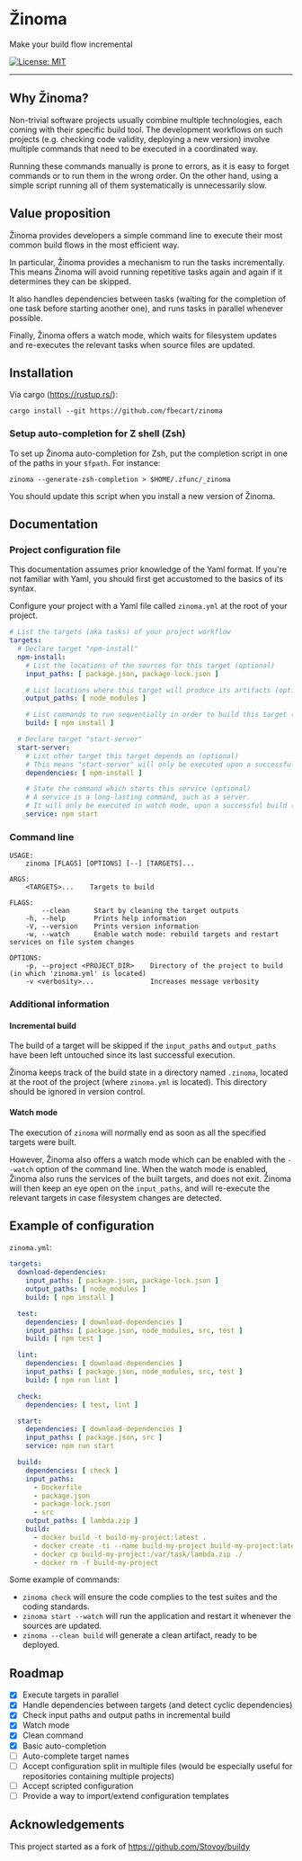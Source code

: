 # Žinoma
 
Make your build flow incremental

[![License: MIT](https://img.shields.io/badge/License-MIT-yellow.svg)](https://opensource.org/licenses/MIT)

---

## Why Žinoma?

Non-trivial software projects usually combine multiple technologies, each coming with their specific build tool.
The development workflows on such projects (e.g. checking code validity, deploying a new version) involve multiple commands that need to be executed in a coordinated way.

Running these commands manually is prone to errors, as it is easy to forget commands or to run them in the wrong order.
On the other hand, using a simple script running all of them systematically is unnecessarily slow.

## Value proposition

Žinoma provides developers a simple command line to execute their most common build flows in the most efficient way.

In particular, Žinoma provides a mechanism to run the tasks incrementally. This means Žinoma will avoid running repetitive tasks again and again if it determines they can be skipped.

It also handles dependencies between tasks (waiting for the completion of one task before starting another one), and runs tasks in parallel whenever possible.

Finally, Žinoma offers a watch mode, which waits for filesystem updates and re-executes the relevant tasks when source files are updated.

## Installation

Via cargo (https://rustup.rs/):

```shell script
cargo install --git https://github.com/fbecart/zinoma
```

### Setup auto-completion for Z shell (Zsh)

To set up Žinoma auto-completion for Zsh, put the completion script in one of the paths in your `$fpath`. For instance:

```shell script
zinoma --generate-zsh-completion > $HOME/.zfunc/_zinoma
```

You should update this script when you install a new version of Žinoma.

## Documentation

### Project configuration file

This documentation assumes prior knowledge of the Yaml format. If you're not familiar with Yaml, you should first get accustomed to the basics of its syntax.

Configure your project with a Yaml file called `zinoma.yml` at the root of your project.

```yaml
# List the targets (aka tasks) of your project workflow
targets:
  # Declare target "npm-install"
  npm-install:
    # List the locations of the sources for this target (optional)
    input_paths: [ package.json, package-lock.json ]

    # List locations where this target will produce its artifacts (optional)
    output_paths: [ node_modules ]

    # List commands to run sequentially in order to build this target (optional)
    build: [ npm install ]

  # Declare target "start-server"
  start-server:
    # List other target this target depends on (optional)
    # This means "start-server" will only be executed upon a successful build of "npm-install".
    dependencies: [ npm-install ]

    # State the command which starts this service (optional)
    # A service is a long-lasting command, such as a server.
    # It will only be executed in watch mode, upon a successful build (or rebuild) of the same target.
    service: npm start
```

### Command line

```
USAGE:
    zinoma [FLAGS] [OPTIONS] [--] [TARGETS]...

ARGS:
    <TARGETS>...    Targets to build

FLAGS:
        --clean      Start by cleaning the target outputs
    -h, --help       Prints help information
    -V, --version    Prints version information
    -w, --watch      Enable watch mode: rebuild targets and restart services on file system changes

OPTIONS:
    -p, --project <PROJECT_DIR>    Directory of the project to build (in which 'zinoma.yml' is located)
    -v <verbosity>...              Increases message verbosity
```

### Additional information

#### Incremental build

The build of a target will be skipped if the `input_paths` and `output_paths` have been left untouched since its last successful execution.

Žinoma keeps track of the build state in a directory named `.zinoma`, located at the root of the project (where `zinoma.yml` is located). This directory should be ignored in version control.

#### Watch mode

The execution of `zinoma` will normally end as soon as all the specified targets were built.

However, Žinoma also offers a watch mode which can be enabled with the `--watch` option of the command line.
When the watch mode is enabled, Žinoma also runs the services of the built targets, and does not exit.
Žinoma will then keep an eye open on the `input_paths`, and will re-execute the relevant targets in case filesystem changes are detected.

## Example of configuration

`zinoma.yml`:

```yaml
targets:
  download-dependencies:
    input_paths: [ package.json, package-lock.json ]
    output_paths: [ node_modules ]
    build: [ npm install ]

  test:
    dependencies: [ download-dependencies ]
    input_paths: [ package.json, node_modules, src, test ]
    build: [ npm test ]

  lint:
    dependencies: [ download-dependencies ]
    input_paths: [ package.json, node_modules, src, test ]
    build: [ npm run lint ]

  check:
    dependencies: [ test, lint ]

  start:
    dependencies: [ download-dependencies ]
    input_paths: [ package.json, src ]
    service: npm run start

  build:
    dependencies: [ check ]
    input_paths:
      - Dockerfile
      - package.json
      - package-lock.json
      - src
    output_paths: [ lambda.zip ]
    build:
      - docker build -t build-my-project:latest .
      - docker create -ti --name build-my-project build-my-project:latest bash
      - docker cp build-my-project:/var/task/lambda.zip ./
      - docker rm -f build-my-project
```

Some example of commands:

- `zinoma check` will ensure the code complies to the test suites and the coding standards.
- `zinoma start --watch` will run the application and restart it whenever the sources are updated.
- `zinoma --clean build` will generate a clean artifact, ready to be deployed.

## Roadmap

- [x] Execute targets in parallel
- [x] Handle dependencies between targets (and detect cyclic dependencies)
- [x] Check input paths and output paths in incremental build
- [x] Watch mode
- [x] Clean command
- [x] Basic auto-completion
- [ ] Auto-complete target names
- [ ] Accept configuration split in multiple files (would be especially useful for repositories containing multiple projects)
- [ ] Accept scripted configuration
- [ ] Provide a way to import/extend configuration templates

## Acknowledgements

This project started as a fork of https://github.com/Stovoy/buildy
